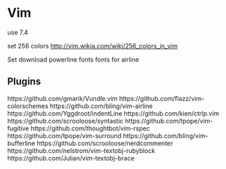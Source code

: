 <h1>Vim</h1>

use 7.4

set 256 colors
http://vim.wikia.com/wiki/256_colors_in_vim

Set download powerline fonts fonts for airline
<h2>Plugins</h2>
https://github.com/gmarik/Vundle.vim
https://github.com/flazz/vim-colorschemes
https://github.com/bling/vim-airline
https://github.com/Yggdroot/indentLine
https://github.com/kien/ctrlp.vim
https://github.com/scrooloose/syntastic
https://github.com/tpope/vim-fugitive
https://github.com/thoughtbot/vim-rspec
https://github.com/tpope/vim-surround
https://github.com/bling/vim-bufferline
https://github.com/scrooloose/nerdcommenter
https://github.com/nelstrom/vim-textobj-rubyblock
https://github.com/Julian/vim-textobj-brace
